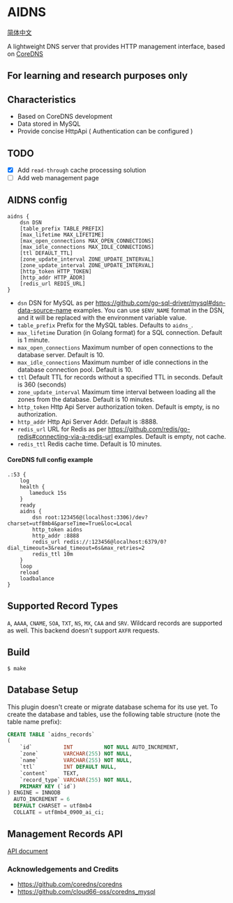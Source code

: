 # AIDNS

[简体中文](./README_ZH.md)

A lightweight DNS server that provides HTTP management interface, based on [CoreDNS](https://github.com/coredns/coredns)

## For learning and research purposes only

## Characteristics

- Based on CoreDNS development
- Data stored in MySQL
- Provide concise HttpApi ( Authentication can be configured )

## TODO

- [x] Add `read-through` cache processing solution
- [ ] Add web management page

## AIDNS config

```
aidns {
    dsn DSN
    [table_prefix TABLE_PREFIX]
    [max_lifetime MAX_LIFETIME]
    [max_open_connections MAX_OPEN_CONNECTIONS]
    [max_idle_connections MAX_IDLE_CONNECTIONS]
    [ttl DEFAULT_TTL]
    [zone_update_interval ZONE_UPDATE_INTERVAL]
    [zone_update_interval ZONE_UPDATE_INTERVAL]
    [http_token HTTP_TOKEN]
    [http_addr HTTP_ADDR]
    [redis_url REDIS_URL]
}
```

- `dsn` DSN for MySQL as per https://github.com/go-sql-driver/mysql#dsn-data-source-name examples. You can
  use `$ENV_NAME` format in the DSN,
  and it will be replaced with the environment variable value.
- `table_prefix` Prefix for the MySQL tables. Defaults to `aidns_`.
- `max_lifetime` Duration (in Golang format) for a SQL connection. Default is 1 minute.
- `max_open_connections` Maximum number of open connections to the database server. Default is 10.
- `max_idle_connections` Maximum number of idle connections in the database connection pool. Default is 10.
- `ttl` Default TTL for records without a specified TTL in seconds. Default is 360 (seconds)
- `zone_update_interval` Maximum time interval between loading all the zones from the database. Default is 10 minutes.
- `http_token` Http Api Server authorization token. Default is empty, is no authorization.
- `http_addr` Http Api Server Addr. Default is :8888.
- `redis_url` URL for Redis as per https://github.com/redis/go-redis#connecting-via-a-redis-url examples. Default is
  empty, not cache.
- `redis_ttl` Redis cache time. Default is 10 minutes.

#### CoreDNS full config example

```Corefile
.:53 {
    log
    health {
       lameduck 15s
    }
    ready
    aidns {
        dsn root:123456@(localhost:3306)/dev?charset=utf8mb4&parseTime=True&loc=Local
        http_token aidns
        http_addr :8888
        redis_url redis://:123456@localhost:6379/0?dial_timeout=3&read_timeout=6s&max_retries=2
        redis_ttl 10m
    }
    loop
    reload
    loadbalance
}
```

## Supported Record Types

`A`, `AAAA`, `CNAME`, `SOA`, `TXT`, `NS`, `MX`, `CAA` and `SRV`. Wildcard records are supported as well. This backend
doesn't support `AXFR` requests.

## Build

```shell script
$ make
```

## Database Setup

This plugin doesn't create or migrate database schema for its use yet. To create the database and tables, use the
following table structure (note the table name prefix):

```sql
CREATE TABLE `aidns_records`
(
    `id`          INT          NOT NULL AUTO_INCREMENT,
    `zone`        VARCHAR(255) NOT NULL,
    `name`        VARCHAR(255) NOT NULL,
    `ttl`         INT DEFAULT NULL,
    `content`     TEXT,
    `record_type` VARCHAR(255) NOT NULL,
    PRIMARY KEY (`id`)
) ENGINE = INNODB
  AUTO_INCREMENT = 6
  DEFAULT CHARSET = utf8mb4
  COLLATE = utf8mb4_0900_ai_ci;
```

## Management Records API

[API document](./docs/APIS.md)

### Acknowledgements and Credits

- https://github.com/coredns/coredns
- https://github.com/cloud66-oss/coredns_mysql

